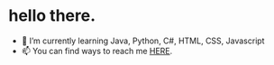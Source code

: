 # hello there.
- 🌱 I’m currently learning Java, Python, C#, HTML, CSS, Javascript
- 📫 You can find ways to reach me [HERE](https://linktr.ee/cheece_).
